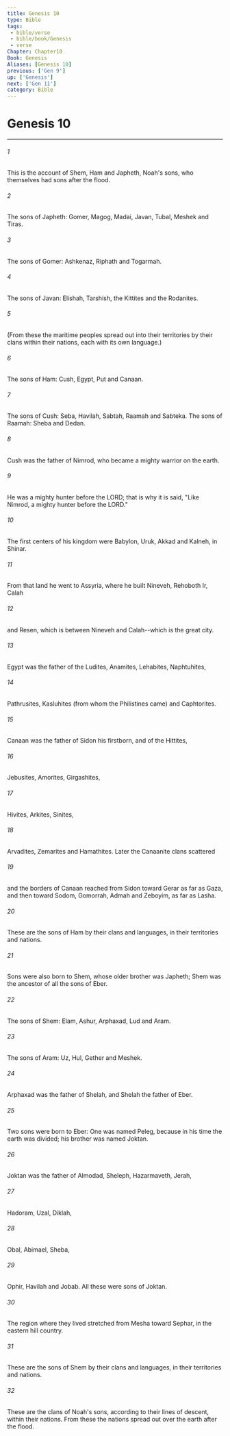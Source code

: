 ```yaml
---
title: Genesis 10
type: Bible
tags:
 - bible/verse
 - bible/book/Genesis
 - verse
Chapter: Chapter10
Book: Genesis
Aliases: [Genesis 10]
previous: ['Gen 9']
up: ['Genesis']
next: ['Gen 11']
category: Bible
---
```

# Genesis 10

***


###### 1 
This is the account of Shem, Ham and Japheth, Noah's sons, who themselves had sons after the flood. 

###### 2 
The sons of Japheth: Gomer, Magog, Madai, Javan, Tubal, Meshek and Tiras. 

###### 3 
The sons of Gomer: Ashkenaz, Riphath and Togarmah. 

###### 4 
The sons of Javan: Elishah, Tarshish, the Kittites and the Rodanites. 

###### 5 
(From these the maritime peoples spread out into their territories by their clans within their nations, each with its own language.) 

###### 6 
The sons of Ham: Cush, Egypt, Put and Canaan. 

###### 7 
The sons of Cush: Seba, Havilah, Sabtah, Raamah and Sabteka. The sons of Raamah: Sheba and Dedan. 

###### 8 
Cush was the father of Nimrod, who became a mighty warrior on the earth. 

###### 9 
He was a mighty hunter before the LORD; that is why it is said, "Like Nimrod, a mighty hunter before the LORD." 

###### 10 
The first centers of his kingdom were Babylon, Uruk, Akkad and Kalneh, in Shinar. 

###### 11 
From that land he went to Assyria, where he built Nineveh, Rehoboth Ir, Calah 

###### 12 
and Resen, which is between Nineveh and Calah--which is the great city. 

###### 13 
Egypt was the father of the Ludites, Anamites, Lehabites, Naphtuhites, 

###### 14 
Pathrusites, Kasluhites (from whom the Philistines came) and Caphtorites. 

###### 15 
Canaan was the father of Sidon his firstborn, and of the Hittites, 

###### 16 
Jebusites, Amorites, Girgashites, 

###### 17 
Hivites, Arkites, Sinites, 

###### 18 
Arvadites, Zemarites and Hamathites. Later the Canaanite clans scattered 

###### 19 
and the borders of Canaan reached from Sidon toward Gerar as far as Gaza, and then toward Sodom, Gomorrah, Admah and Zeboyim, as far as Lasha. 

###### 20 
These are the sons of Ham by their clans and languages, in their territories and nations. 

###### 21 
Sons were also born to Shem, whose older brother was Japheth; Shem was the ancestor of all the sons of Eber. 

###### 22 
The sons of Shem: Elam, Ashur, Arphaxad, Lud and Aram. 

###### 23 
The sons of Aram: Uz, Hul, Gether and Meshek. 

###### 24 
Arphaxad was the father of Shelah, and Shelah the father of Eber. 

###### 25 
Two sons were born to Eber: One was named Peleg, because in his time the earth was divided; his brother was named Joktan. 

###### 26 
Joktan was the father of Almodad, Sheleph, Hazarmaveth, Jerah, 

###### 27 
Hadoram, Uzal, Diklah, 

###### 28 
Obal, Abimael, Sheba, 

###### 29 
Ophir, Havilah and Jobab. All these were sons of Joktan. 

###### 30 
The region where they lived stretched from Mesha toward Sephar, in the eastern hill country. 

###### 31 
These are the sons of Shem by their clans and languages, in their territories and nations. 

###### 32 
These are the clans of Noah's sons, according to their lines of descent, within their nations. From these the nations spread out over the earth after the flood. 
